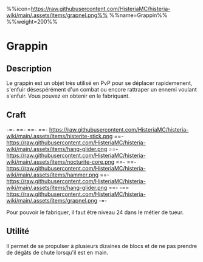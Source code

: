 %%icon=https://raw.githubusercontent.com/HisteriaMC/histeria-wiki/main/.assets/items/grapnel.png%%
%%name=Grappin%%
%%weight=200%%
# Grappin

## Description
Le grappin est un objet très utilisé en PvP pour se déplacer rapidemenent, s'enfuir désespérément d'un combat ou encore rattraper un ennemi voulant s'enfuir. Vous pouvez en obtenir en le fabriquant.

## Craft
-=-
 ==- 
 ==- 
 ==- https://raw.githubusercontent.com/HisteriaMC/histeria-wiki/main/.assets/items/histerite-stick.png
 ==- https://raw.githubusercontent.com/HisteriaMC/histeria-wiki/main/.assets/items/hang-glider.png
 ==- https://raw.githubusercontent.com/HisteriaMC/histeria-wiki/main/.assets/items/nocturite-core.png
 ==- 
 ==- https://raw.githubusercontent.com/HisteriaMC/histeria-wiki/main/.assets/items/hammer.png
 ==- https://raw.githubusercontent.com/HisteriaMC/histeria-wiki/main/.assets/items/hang-glider.png
 ==- 
 -== https://raw.githubusercontent.com/HisteriaMC/histeria-wiki/main/.assets/items/grapnel.png
-=-

Pour pouvoir le fabriquer, il faut être niveau 24 dans le métier de tueur.

## Utilité
Il permet de se propulser à plusieurs dizaines de blocs et de ne pas prendre de dégâts de chute lorsqu'il est en main. 
